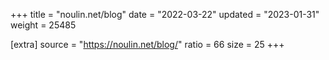 +++
title = "noulin.net/blog"
date = "2022-03-22"
updated = "2023-01-31"
weight = 25485

[extra]
source = "https://noulin.net/blog/"
ratio = 66
size = 25
+++

